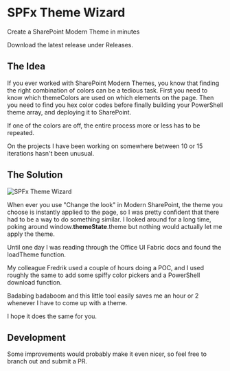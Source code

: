 # SPFx Theme Wizard

Create a SharePoint Modern Theme in minutes

Download the latest release under Releases.
## The Idea

If you ever worked with SharePoint Modern Themes, you know that finding the right combination of colors can be a tedious task.
First you need to know which themeColors are used on which elements on the page. Then you need to find you hex color codes before finally building your PowerShell theme array, and deploying it to SharePoint. 

If one of the colors are off, the entire process more or less has to be repeated. 

On the projects I have been working on somewhere between 10 or 15 iterations hasn't been unusual.

## The Solution

![SPFx Theme Wizard](https://github.com/spcph/SPFxThemeWiz/raw/master/files/ThemeWiz.png "SPFx Theme Wizard")

When ever you use "Change the look" in Modern SharePoint, the theme you choose is instantly applied to the page, so I was pretty confident that there had to be a way to do something similar. I looked around for a long time, poking around window.__themeState__.theme but nothing would actually let me apply the theme.

Until one day I was reading through the Office UI Fabric docs and found the loadTheme function. 

My colleague Fredrik used a couple of hours doing a POC, and I used roughly the same to add some spiffy color pickers and a PowerShell download function. 

Badabing badaboom and this little tool easily saves me an hour or 2 whenever I have to come up with a theme.

I hope it does the same for you.

## Development

Some improvements would probably make it even nicer, so feel free to branch out and submit a PR.

